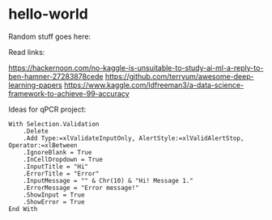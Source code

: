 # hello-world

Random stuff goes here:

Read links:

https://hackernoon.com/no-kaggle-is-unsuitable-to-study-ai-ml-a-reply-to-ben-hamner-27283878cede
https://github.com/terryum/awesome-deep-learning-papers
https://www.kaggle.com/ldfreeman3/a-data-science-framework-to-achieve-99-accuracy

Ideas for qPCR project:

    With Selection.Validation
        .Delete
        .Add Type:=xlValidateInputOnly, AlertStyle:=xlValidAlertStop, Operator:=xlBetween
        .IgnoreBlank = True
        .InCellDropdown = True
        .InputTitle = "Hi"
        .ErrorTitle = "Error"
        .InputMessage = "" & Chr(10) & "Hi! Message 1."
        .ErrorMessage = "Error message!"
        .ShowInput = True
        .ShowError = True
    End With
